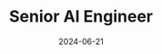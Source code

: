 ---
date: '2024-06-21'
title: 'Senior AI Engineer'
company: 'deepset.ai'
location: 'Chicago, IL'
range: 'March 2024 - Present'
url: 'https://deepset.ai/'
tag: 'Klaviyo'
technologies: ['Haystack', 'RAG', 'Agentic workflows', 'devOps', 'Information retrieval']
---